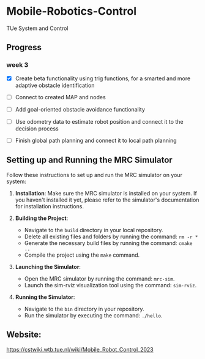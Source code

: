 # Mobile-Robotics-Control
TUe System and Control


## Progress
### week 3
- [x] Create beta functionality using trig functions, for a smarted and more adaptive obstacle identification
- [ ] Connect to created MAP and nodes
- [ ] Add goal-oriented obstacle avoidance functionality
- [ ] Use odometry data to estimate robot position and connect it to the decision process
- [ ] Finish global path planning and connect it to local path planning


## Setting up and Running the MRC Simulator

Follow these instructions to set up and run the MRC simulator on your system:

1. **Installation**: Make sure the MRC simulator is installed on your system. If you haven't installed it yet, please refer to the simulator's documentation for installation instructions.

2. **Building the Project**:
   - Navigate to the `build` directory in your local repository.
   - Delete all existing files and folders by running the command: `rm -r *`
   - Generate the necessary build files by running the command: `cmake ..`
   - Compile the project using the `make` command.

3. **Launching the Simulator**:
   - Open the MRC simulator by running the command: `mrc-sim`.
   - Launch the sim-rviz visualization tool using the command: `sim-rviz`.

4. **Running the Simulator**:
   - Navigate to the `bin` directory in your repository.
   - Run the simulator by executing the command: `./hello`.



## Website:
https://cstwiki.wtb.tue.nl/wiki/Mobile_Robot_Control_2023
